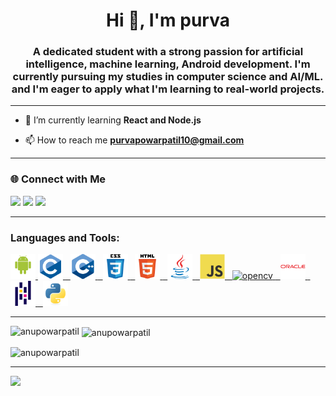 <h1 align="center">Hi 👋, I'm purva</h1>

<h3 align="center">A dedicated student with a strong passion for artificial intelligence, machine learning, Android development. I'm currently pursuing my studies in computer science and AI/ML. and I'm eager to apply what I'm learning to real-world projects.</h3>

---



- 🌱 I’m currently learning **React and Node.js**

- 📫 How to reach me **purvapowarpatil10@gmail.com**

***

### 🌐 Connect with Me

<p>
  <a href="https://linkedin.com/in/purva-powar-patil" target="_blank"><img src="https://img.shields.io/badge/LinkedIn-Purva%20Powar%20Patil-blue?style=for-the-badge&logo=linkedin"></a>
  <a href="https://www.hackerrank.com/purvapowarpatil1" target="_blank"><img src="https://img.shields.io/badge/Hackerrank-Purva%20Powar%20Patil-brightgreen?style=for-the-badge&logo=hackerrank"></a>
  <a href="https://www.leetcode.com/purvapowarpatil" target="_blank"><img src="https://img.shields.io/badge/LeetCode-Purva%20Powar%20Patil-orange?style=for-the-badge&logo=leetcode"></a>
</p>

___

<h3 align="left">Languages and Tools:</h3>
<p align="left"> <a href="https://developer.android.com" target="_blank" rel="noreferrer"> <img src="https://raw.githubusercontent.com/devicons/devicon/master/icons/android/android-original-wordmark.svg" alt="android" width="40" height="40"/> </a> <a href="https://www.cprogramming.com/" target="_blank" rel="noreferrer"> 
  <img src="https://raw.githubusercontent.com/devicons/devicon/master/icons/c/c-original.svg" alt="c" width="40" height="40"/> </a> <a href="https://www.w3schools.com/cpp/" target="_blank" rel="noreferrer"> &nbsp;
    <img src="https://raw.githubusercontent.com/devicons/devicon/master/icons/cplusplus/cplusplus-original.svg" alt="cplusplus" width="40" height="40"/> </a> <a href="https://www.w3schools.com/css/" target="_blank" rel="noreferrer">&nbsp;
      <img src="https://raw.githubusercontent.com/devicons/devicon/master/icons/css3/css3-original-wordmark.svg" alt="css3" width="40" height="40"/> </a> <a href="https://www.w3.org/html/" target="_blank" rel="noreferrer">&nbsp;
     <img src="https://raw.githubusercontent.com/devicons/devicon/master/icons/html5/html5-original-wordmark.svg" alt="html5" width="40" height="40"/> </a> <a href="https://www.java.com" target="_blank" rel="noreferrer">&nbsp;
    <img src="https://raw.githubusercontent.com/devicons/devicon/master/icons/java/java-original.svg" alt="java" width="40" height="40"/> </a> <a href="https://developer.mozilla.org/en-US/docs/Web/JavaScript" target="_blank" rel="noreferrer">&nbsp;
    <img src="https://raw.githubusercontent.com/devicons/devicon/master/icons/javascript/javascript-original.svg" alt="javascript" width="40" height="40"/> </a> <a href="https://opencv.org/" target="_blank" rel="noreferrer">&nbsp;
     <img src="https://www.vectorlogo.zone/logos/opencv/opencv-icon.svg" alt="opencv" width="40" height="40"/> </a> <a href="https://www.oracle.com/" target="_blank" rel="noreferrer"> &nbsp;
      <img src="https://raw.githubusercontent.com/devicons/devicon/master/icons/oracle/oracle-original.svg" alt="oracle" width="40" height="40"/> </a> <a href="https://pandas.pydata.org/" target="_blank" rel="noreferrer"> &nbsp;
      <img src="https://raw.githubusercontent.com/devicons/devicon/2ae2a900d2f041da66e950e4d48052658d850630/icons/pandas/pandas-original.svg" alt="pandas" width="40" height="40"/> </a> <a href="https://www.python.org" target="_blank" rel="noreferrer">&nbsp;
      <img src="https://raw.githubusercontent.com/devicons/devicon/master/icons/python/python-original.svg" alt="python" width="40" height="40"/> </a> </p>

---

<p><img align="left" src="https://github-readme-stats.vercel.app/api/top-langs?username=anupowarpatil&show_icons=true&locale=en&layout=compact" alt="anupowarpatil" /></p>

<p>&nbsp;<img align="center" src="https://github-readme-stats.vercel.app/api?username=anupowarpatil&show_icons=true&locale=en" alt="anupowarpatil" /></p>

<p><img align="center" src="https://github-readme-streak-stats.herokuapp.com/?user=anupowarpatil&" alt="anupowarpatil" /></p>

---

<a href="https://visitcount.itsvg.in">
  <img src="https://visitcount.itsvg.in/api?id=anupowarpatil&label=Profile%20Views&color=1&icon=2&pretty=true" />
</a>
